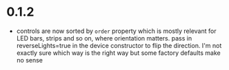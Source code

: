 # 0.1.2

* controls are now sorted by `order` property which is mostly 
  relevant for LED bars, strips and so on, where orientation 
  matters. pass in reverseLights=true in the device constructor
  to flip the direction. I'm not exactly sure which way is the right
  way but some factory defaults make no sense
